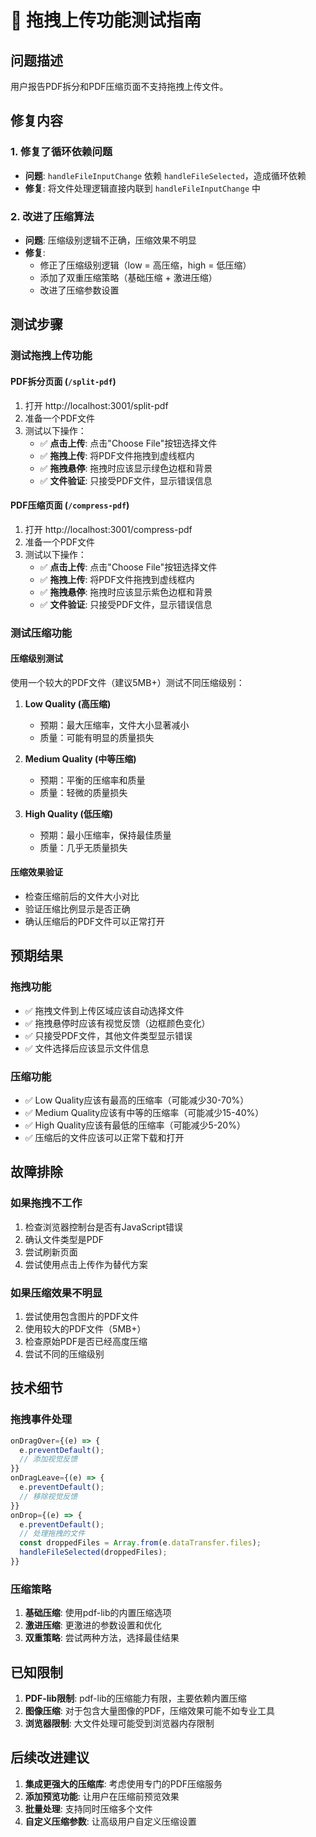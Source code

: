 # 🧪 拖拽上传功能测试指南

## 问题描述
用户报告PDF拆分和PDF压缩页面不支持拖拽上传文件。

## 修复内容

### 1. 修复了循环依赖问题
- **问题**: `handleFileInputChange` 依赖 `handleFileSelected`，造成循环依赖
- **修复**: 将文件处理逻辑直接内联到 `handleFileInputChange` 中

### 2. 改进了压缩算法
- **问题**: 压缩级别逻辑不正确，压缩效果不明显
- **修复**: 
  - 修正了压缩级别逻辑（low = 高压缩，high = 低压缩）
  - 添加了双重压缩策略（基础压缩 + 激进压缩）
  - 改进了压缩参数设置

## 测试步骤

### 测试拖拽上传功能

#### PDF拆分页面 (`/split-pdf`)
1. 打开 http://localhost:3001/split-pdf
2. 准备一个PDF文件
3. 测试以下操作：
   - ✅ **点击上传**: 点击"Choose File"按钮选择文件
   - ✅ **拖拽上传**: 将PDF文件拖拽到虚线框内
   - ✅ **拖拽悬停**: 拖拽时应该显示绿色边框和背景
   - ✅ **文件验证**: 只接受PDF文件，显示错误信息

#### PDF压缩页面 (`/compress-pdf`)
1. 打开 http://localhost:3001/compress-pdf
2. 准备一个PDF文件
3. 测试以下操作：
   - ✅ **点击上传**: 点击"Choose File"按钮选择文件
   - ✅ **拖拽上传**: 将PDF文件拖拽到虚线框内
   - ✅ **拖拽悬停**: 拖拽时应该显示紫色边框和背景
   - ✅ **文件验证**: 只接受PDF文件，显示错误信息

### 测试压缩功能

#### 压缩级别测试
使用一个较大的PDF文件（建议5MB+）测试不同压缩级别：

1. **Low Quality (高压缩)**
   - 预期：最大压缩率，文件大小显著减小
   - 质量：可能有明显的质量损失

2. **Medium Quality (中等压缩)**
   - 预期：平衡的压缩率和质量
   - 质量：轻微的质量损失

3. **High Quality (低压缩)**
   - 预期：最小压缩率，保持最佳质量
   - 质量：几乎无质量损失

#### 压缩效果验证
- 检查压缩前后的文件大小对比
- 验证压缩比例显示是否正确
- 确认压缩后的PDF文件可以正常打开

## 预期结果

### 拖拽功能
- ✅ 拖拽文件到上传区域应该自动选择文件
- ✅ 拖拽悬停时应该有视觉反馈（边框颜色变化）
- ✅ 只接受PDF文件，其他文件类型显示错误
- ✅ 文件选择后应该显示文件信息

### 压缩功能
- ✅ Low Quality应该有最高的压缩率（可能减少30-70%）
- ✅ Medium Quality应该有中等的压缩率（可能减少15-40%）
- ✅ High Quality应该有最低的压缩率（可能减少5-20%）
- ✅ 压缩后的文件应该可以正常下载和打开

## 故障排除

### 如果拖拽不工作
1. 检查浏览器控制台是否有JavaScript错误
2. 确认文件类型是PDF
3. 尝试刷新页面
4. 尝试使用点击上传作为替代方案

### 如果压缩效果不明显
1. 尝试使用包含图片的PDF文件
2. 使用较大的PDF文件（5MB+）
3. 检查原始PDF是否已经高度压缩
4. 尝试不同的压缩级别

## 技术细节

### 拖拽事件处理
```javascript
onDragOver={(e) => {
  e.preventDefault();
  // 添加视觉反馈
}}
onDragLeave={(e) => {
  e.preventDefault();
  // 移除视觉反馈
}}
onDrop={(e) => {
  e.preventDefault();
  // 处理拖拽的文件
  const droppedFiles = Array.from(e.dataTransfer.files);
  handleFileSelected(droppedFiles);
}}
```

### 压缩策略
1. **基础压缩**: 使用pdf-lib的内置压缩选项
2. **激进压缩**: 更激进的参数设置和优化
3. **双重策略**: 尝试两种方法，选择最佳结果

## 已知限制

1. **PDF-lib限制**: pdf-lib的压缩能力有限，主要依赖内置压缩
2. **图像压缩**: 对于包含大量图像的PDF，压缩效果可能不如专业工具
3. **浏览器限制**: 大文件处理可能受到浏览器内存限制

## 后续改进建议

1. **集成更强大的压缩库**: 考虑使用专门的PDF压缩服务
2. **添加预览功能**: 让用户在压缩前预览效果
3. **批量处理**: 支持同时压缩多个文件
4. **自定义压缩参数**: 让高级用户自定义压缩设置